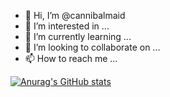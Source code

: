 - 👋 Hi, I’m @cannibalmaid
- 👀 I’m interested in ...
- 🌱 I’m currently learning ...
- 💞️ I’m looking to collaborate on ...
- 📫 How to reach me ...

[![Anurag's GitHub stats](https://github-readme-stats.vercel.app/api?username=cannibalmaid)](https://github.com/anuraghazra/github-readme-stats)
